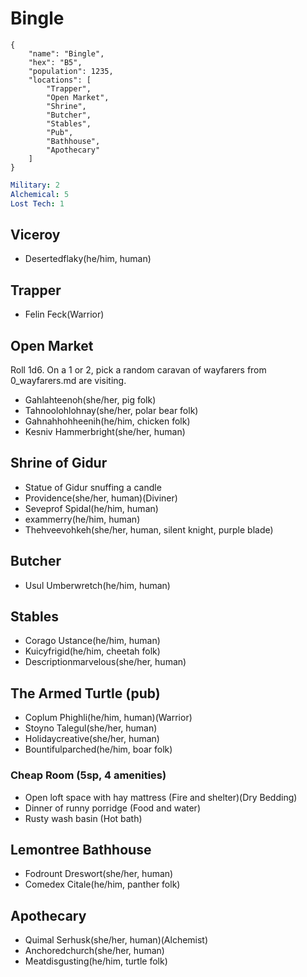 # Bingle

```
{
    "name": "Bingle",
    "hex": "B5",
    "population": 1235,
    "locations": [
        "Trapper",
        "Open Market",
        "Shrine",
        "Butcher",
        "Stables",
        "Pub",
        "Bathhouse",
        "Apothecary"
    ]
}
```

```yml
Military: 2
Alchemical: 5
Lost Tech: 1
```

## Viceroy
- Desertedflaky(he/him, human)

## Trapper
- Felin Feck(Warrior)

## Open Market
Roll 1d6. On a 1 or 2, pick a random caravan of wayfarers from 0_wayfarers.md are visiting.
- Gahlahteenoh(she/her, pig folk)
- Tahnoolohlohnay(she/her, polar bear folk)
- Gahnahhohheenih(he/him, chicken folk)
- Kesniv Hammerbright(she/her, human)

## Shrine of Gidur
- Statue of Gidur snuffing a candle
- Providence(she/her, human)(Diviner)
- Seveprof Spidal(he/him, human)
- exammerry(he/him, human)
- Thehveevohkeh(she/her, human, silent knight, purple blade)

## Butcher
- Usul Umberwretch(he/him, human)

## Stables
- Corago Ustance(he/him, human)
- Kuicyfrigid(he/him, cheetah folk)
- Descriptionmarvelous(she/her, human)

## The Armed Turtle (pub)
- Coplum Phighli(he/him, human)(Warrior)
- Stoyno Talegul(she/her, human)
- Holidaycreative(she/her, human)
- Bountifulparched(he/him, boar folk)

### Cheap Room (5sp, 4 amenities)
- Open loft space with hay mattress (Fire and shelter)(Dry Bedding)
- Dinner of runny porridge (Food and water)
- Rusty wash basin (Hot bath)

## Lemontree Bathhouse
- Fodrount Dreswort(she/her, human)
- Comedex Citale(he/him, panther folk)

## Apothecary
- Quimal Serhusk(she/her, human)(Alchemist)
- Anchoredchurch(she/her, human)
- Meatdisgusting(he/him, turtle folk)